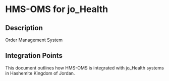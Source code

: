 # HMS-OMS for jo_Health

## Description

Order Management System

## Integration Points

This document outlines how HMS-OMS is integrated with jo_Health systems in Hashemite Kingdom of Jordan.
